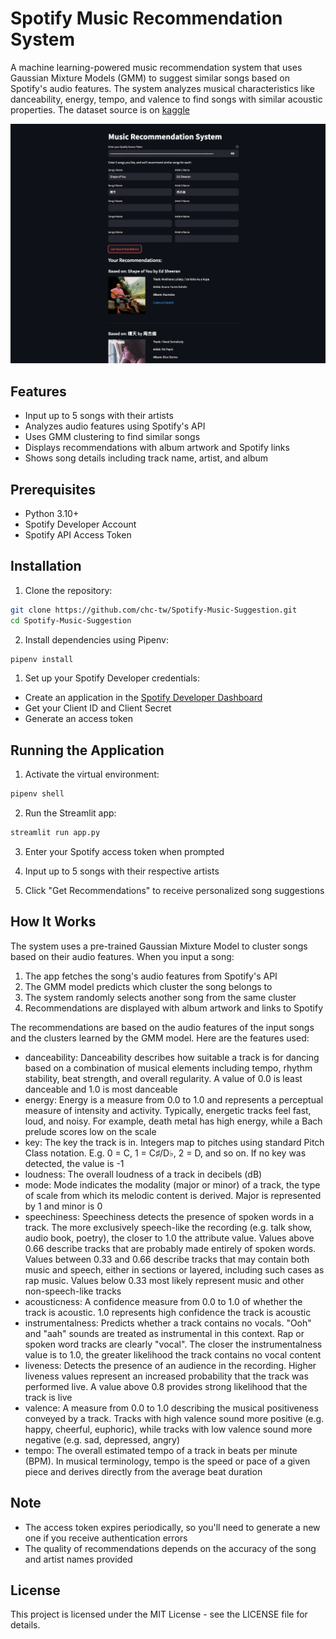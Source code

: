 # Spotify Music Recommendation System

A machine learning-powered music recommendation system that uses Gaussian Mixture Models (GMM) to suggest similar songs based on Spotify's audio features. The system analyzes musical characteristics like danceability, energy, tempo, and valence to find songs with similar acoustic properties.
The dataset source is on [kaggle](https://www.kaggle.com/datasets/rodolfofigueroa/spotify-12m-songs/data)

![Demo Image](img/demo.png)


## Features

- Input up to 5 songs with their artists
- Analyzes audio features using Spotify's API
- Uses GMM clustering to find similar songs
- Displays recommendations with album artwork and Spotify links
- Shows song details including track name, artist, and album

## Prerequisites

- Python 3.10+
- Spotify Developer Account
- Spotify API Access Token

## Installation

1. Clone the repository:
```bash
git clone https://github.com/chc-tw/Spotify-Music-Suggestion.git
cd Spotify-Music-Suggestion
```

2. Install dependencies using Pipenv:
```bash
pipenv install
```


1. Set up your Spotify Developer credentials:
- Create an application in the [Spotify Developer Dashboard](https://developer.spotify.com/dashboard)
- Get your Client ID and Client Secret
- Generate an access token

## Running the Application

1. Activate the virtual environment:
```bash
pipenv shell
```

2. Run the Streamlit app:
```bash
streamlit run app.py
```

3. Enter your Spotify access token when prompted

4. Input up to 5 songs with their respective artists

5. Click "Get Recommendations" to receive personalized song suggestions

## How It Works

The system uses a pre-trained Gaussian Mixture Model to cluster songs based on their audio features. When you input a song:

1. The app fetches the song's audio features from Spotify's API
2. The GMM model predicts which cluster the song belongs to
3. The system randomly selects another song from the same cluster
4. Recommendations are displayed with album artwork and links to Spotify

The recommendations are based on the audio features of the input songs and the clusters learned by the GMM model. Here are the features used:

- danceability: Danceability describes how suitable a track is for dancing based on a combination of musical elements including tempo, rhythm stability, beat strength, and overall regularity. A value of 0.0 is least danceable and 1.0 is most danceable
- energy: Energy is a measure from 0.0 to 1.0 and represents a perceptual measure of intensity and activity. Typically, energetic tracks feel fast, loud, and noisy. For example, death metal has high energy, while a Bach prelude scores low on the scale
- key: The key the track is in. Integers map to pitches using standard Pitch Class notation. E.g. 0 = C, 1 = C♯/D♭, 2 = D, and so on. If no key was detected, the value is -1
- loudness: The overall loudness of a track in decibels (dB)
- mode: Mode indicates the modality (major or minor) of a track, the type of scale from which its melodic content is derived. Major is represented by 1 and minor is 0
- speechiness: Speechiness detects the presence of spoken words in a track. The more exclusively speech-like the recording (e.g. talk show, audio book, poetry), the closer to 1.0 the attribute value. Values above 0.66 describe tracks that are probably made entirely of spoken words. Values between 0.33 and 0.66 describe tracks that may contain both music and speech, either in sections or layered, including such cases as rap music. Values below 0.33 most likely represent music and other non-speech-like tracks
- acousticness: A confidence measure from 0.0 to 1.0 of whether the track is acoustic. 1.0 represents high confidence the track is acoustic
- instrumentalness: Predicts whether a track contains no vocals. "Ooh" and "aah" sounds are treated as instrumental in this context. Rap or spoken word tracks are clearly "vocal". The closer the instrumentalness value is to 1.0, the greater likelihood the track contains no vocal content
- liveness: Detects the presence of an audience in the recording. Higher liveness values represent an increased probability that the track was performed live. A value above 0.8 provides strong likelihood that the track is live
- valence: A measure from 0.0 to 1.0 describing the musical positiveness conveyed by a track. Tracks with high valence sound more positive (e.g. happy, cheerful, euphoric), while tracks with low valence sound more negative (e.g. sad, depressed, angry)
- tempo: The overall estimated tempo of a track in beats per minute (BPM). In musical terminology, tempo is the speed or pace of a given piece and derives directly from the average beat duration





## Note

- The access token expires periodically, so you'll need to generate a new one if you receive authentication errors
- The quality of recommendations depends on the accuracy of the song and artist names provided

## License

This project is licensed under the MIT License - see the LICENSE file for details.
